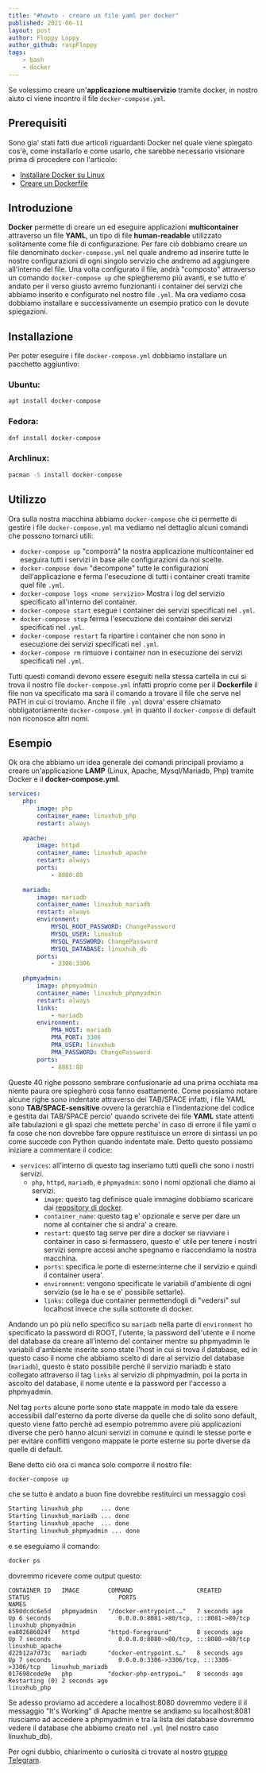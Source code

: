 ```yaml
---
title: "#howto - creare un file yaml per docker"
published: 2021-06-11
layout: post
author: Floppy Loppy
author_github: raspFloppy
tags:
    - bash
    - docker	
---
```


Se volessimo creare un'**applicazione multiservizio** tramite docker, in nostro aiuto ci viene incontro il file `docker-compose.yml`.


## Prerequisiti 

Sono gia' stati fatti due articoli riguardanti Docker nel quale viene spiegato cos'è, come installarlo e come usarlo, che sarebbe necessario visionare prima di procedere con l'articolo:

- [Installare Docker su Linux](https://linuxhub.it/articles/howto-Installazione-ed-utilizzo-di-Docker-su-Linux/)
- [Creare un Dockerfile](https://linuxhub.it/articles/howto-creare-un-Dockerfile/)


## Introduzione

**Docker** permette di creare un ed eseguire applicazioni **multicontainer** attraverso un file **YAML**, un tipo di file **human-readable**  utilizzato solitamente come file di configurazione.
Per fare ciò dobbiamo creare un file denominato `docker-compose.yml` nel quale andremo ad inserire tutte le nostre configurazioni di ogni singolo servizio che andremo ad aggiungere all'interno del file.
Una volta configurato il file, andrà "composto" attraverso un comando `docker-compose up` che spiegheremo più avanti, e se tutto e' andato per il verso giusto avremo funzionanti i container dei servizi che abbiamo inserito e configurato nel nostro file `.yml`.
Ma ora vediamo cosa dobbiamo installare e successivamente un esempio pratico con le dovute spiegazioni. 


## Installazione

Per poter eseguire i file `docker-compose.yml` dobbiamo installare un pacchetto aggiuntivo:

### Ubuntu:
``` bash
apt install docker-compose
```

### Fedora:
``` bash
dnf install docker-compose
```

### Archlinux:
``` bash
pacman -S install docker-compose
```


## Utilizzo 

Ora sulla nostra macchina abbiamo `docker-compose` che ci permette di gestire i file `docker-compose.yml` ma vediamo nel dettaglio alcuni comandi che possono tornarci utili:

- `docker-compose up` "comporrà" la nostra applicazione multicontainer ed eseguira tutti i servizi in base alle configurazioni da noi scelte.
- `docker-compose down` "decompone" tutte le configurazioni dell'applicazione e ferma l'esecuzione di tutti i container creati tramite quel file `.yml`.
- `docker-compose logs <nome servizio>` Mostra i log del servizio specificato all'interno del container.
- `docker-compose start` esegue i container dei servizi specificati nel `.yml`.
- `docker-compose stop` ferma l'esecuzione dei container dei servizi specificati nel `.yml`.
- `docker-compose restart` fa ripartire i container che non sono in esecuzione dei servizi specificati nel `.yml`. 
- `docker-compose rm` rimuove i container non in esecuzione dei servizi specificati nel `.yml`.

Tutti questi comandi devono essere eseguiti nella stessa cartella in cui si trova il nostro file `docker-compose.yml` infatti proprio come per il **Dockerfile** il file non va specificato ma sarà il comando a trovare il file che serve nel PATH in cui ci troviamo.
Anche il file `.yml` dovra' essere chiamato obbligatoriamente `docker-compose.yml` in quanto il `docker-compose` di default non riconosce altri nomi.

## Esempio

Ok ora che abbiamo un idea generale dei comandi principali proviamo a creare un'applicazione **LAMP** (Linux, Apache, Mysql/Mariadb, Php) tramite Docker e il **docker-compose.yml**.

``` YAML
services:
    php:
        image: php
        container_name: linuxhub_php
        restart: always
    
    apache:
        image: httpd
        container_name: linuxhub_apache
        restart: always
        ports:
            - 8080:80
        
    mariadb:
        image: mariadb
        container_name: linuxhub_mariadb
        restart: always
        environment: 
            MYSQL_ROOT_PASSWORD: ChangePassword
            MYSQL_USER: linuxhub
            MYSQL_PASSWORD: ChangePassword
            MYSQL_DATABASE: linuxhub_db
        ports:
            - 3306:3306
            
    phpmyadmin:
        image: phpmyadmin
        container_name: linuxhub_phpmyadmin
        restart: always
        links:
            - mariadb
        environment: 
            PMA_HOST: mariadb
            PMA_PORT: 3306
            PMA_USER: linuxhub
            PMA_PASSWORD: ChangePassword
        ports:
            - 8081:80   
```
Queste 40 righe possono sembrare confusionarie ad una prima occhiata ma niente paura ore spiegherò cosa fanno esattamente.
Come possiamo notare alcune righe sono indentate attraverso dei TAB/SPACE infatti, i file YAML sono **TAB/SPACE-sensitive** ovvero la gerarchia e l'indentazione del codice e gestita dai TAB/SPACE percio' quando scrivete dei file **YAML** state attenti alle tabulazioni e gli spazi che mettete perche' in caso di errore il file yaml o fa cose che non dovrebbe fare oppure restituisce un errore di sintassi un po come succede con Python quando indentate male.
Detto questo possiamo iniziare a commentare il codice:

- `services`:  all'interno di questo tag inseriamo tutti quelli che sono i nostri servizi.
    - `php`, `httpd`, `mariadb`, e `phpmyadmin`: sono i nomi opzionali che diamo ai servizi.
        - `image`: questo tag definisce quale immagine dobbiamo scaricare dai [repository di docker](https://hub.docker.com/).
        - `container_name`: questo tag e' opzionale e serve per dare un nome al container che si andra' a creare.
        - `restart`: questo tag serve per dire a docker se riavviare i container in caso si fermassero, questo e' utile per tenere i nostri servizi sempre accesi anche spegnamo e riaccendiamo la nostra macchina.
        - `ports`: specifica le porte di esterne:interne che il servizio e quindi il container usera'.
        - `enviromnent`: vengono specificate le variabili d'ambiente di ogni servizio (se le ha e se e' possibile settarle).
        - `links`: collega  due container permettendogli di "vedersi" sul localhost invece che sulla sottorete di docker. 

Andando un pò più nello specifico su `mariadb` nella parte di `environment` ho specificato la password di ROOT, l'utente, la password dell'utente e il nome del database da creare all'interno del container mentre su phpmyadmin le variabili d'ambiente inserite sono state l'host in cui si trova il database, ed in questo caso il nome che abbiamo scelto di dare al servizio del database (`mariadb`), questo è stato possibile perchè il servizio mariadb è stato collegato attraverso il tag `links` al servizio di phpmyadmin, poi la porta in ascolto del database, il nome utente e la password per l'accesso a phpmyadmin.

Nel tag `ports` alcune porte sono state mappate in modo tale da essere accessibili dall'esterno da porte diverse da quelle che di solito sono default, questo viene fatto perchè ad esempio potremmo avere più applicazioni diverse che però hanno alcuni servizi in comune e quindi le stesse porte e per evitare conflitti vengono mappate le porte esterne su porte diverse da quelle di default. 

Bene detto ciò ora ci manca solo comporre il nostro file:

``` bash
docker-compose up
```

che se tutto è andato a buon fine dovrebbe restituirci un messaggio così

``` bash
Starting linuxhub_php     ... done
Starting linuxhub_mariadb ... done
Starting linuxhub_apache  ... done
Starting linuxhub_phpmyadmin ... done
```

e se eseguiamo il comando:

``` bash
docker ps 
```

dovremmo ricevere come output questo:

```
CONTAINER ID   IMAGE        COMMAND                  CREATED         STATUS                         PORTS                                       NAMES
6590dcdc6e5d   phpmyadmin   "/docker-entrypoint.…"   7 seconds ago   Up 6 seconds                   0.0.0.0:8081->80/tcp, :::8081->80/tcp       linuxhub_phpmyadmin
ea802686024f   httpd        "httpd-foreground"       8 seconds ago   Up 7 seconds                   0.0.0.0:8080->80/tcp, :::8080->80/tcp       linuxhub_apache
d22b12a7d73c   mariadb      "docker-entrypoint.s…"   8 seconds ago   Up 7 seconds                   0.0.0.0:3306->3306/tcp, :::3306->3306/tcp   linuxhub_mariadb
017698cede9e   php          "docker-php-entrypoi…"   8 seconds ago   Restarting (0) 2 seconds ago                                               linuxhub_php

```

Se adesso proviamo ad accedere a localhost:8080 dovremmo vedere il il messaggio "It's Working" di Apache mentre se andiamo su localhost:8081 riusciamo ad accedere a phpmyadmin e tra la lista dei database dovremmo vedere il database che abbiamo creato nel `.yml` (nel nostro caso linuxhub_db).



Per ogni dubbio, chiarimento o curiosità ci trovate al nostro [gruppo Telegram](https://t.me/linuxpeople).
